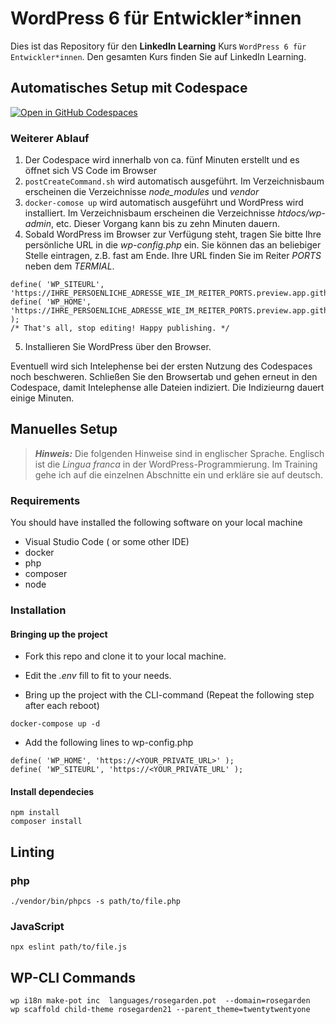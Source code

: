 # WordPress 6 für Entwickler*innen

Dies ist das Repository für den **LinkedIn Learning** Kurs `WordPress 6 für Entwickler*innen`. Den gesamten Kurs finden Sie auf LinkedIn Learning.

## Automatisches Setup mit Codespace
[![Open in GitHub Codespaces](https://github.com/codespaces/badge.svg)](https://github.com/codespaces/new?hide_repo_select=true&ref=main&repo=564877154&machine=basicLinux32gb&devcontainer_path=.devcontainer%2Fdevcontainer.json&location=WestEurope)

### Weiterer Ablauf
1. Der Codespace wird innerhalb von ca. fünf Minuten erstellt und es öffnet sich VS Code im Browser
1. ```postCreateCommand.sh``` wird automatisch ausgeführt. Im Verzeichnisbaum erscheinen die Verzeichnisse _node_modules_ und _vendor_
1. ```docker-comose up``` wird automatisch ausgeführt und WordPress wird installiert. Im Verzeichnisbaum erscheinen die Verzeichnisse _htdocs/wp-admin_, etc. Dieser Vorgang kann bis zu zehn Minuten dauern.
1. Sobald WordPress im Browser zur Verfügung steht, tragen Sie bitte Ihre persönliche URL in die _wp-config.php_ ein.
 Sie können das an beliebiger Stelle eintragen, z.B. fast am Ende. Ihre URL finden Sie im Reiter _PORTS_ neben dem _TERMIAL_.
```
define( 'WP_SITEURL', 'https://IHRE_PERSOENLICHE_ADRESSE_WIE_IM_REITER_PORTS.preview.app.github.dev/');
define( 'WP_HOME', 'https://IHRE_PERSOENLICHE_ADRESSE_WIE_IM_REITER_PORTS.preview.app.github.dev/' );
/* That's all, stop editing! Happy publishing. */
```
5. Installieren Sie WordPress über den Browser.

Eventuell wird sich Intelephense bei der ersten Nutzung des Codespaces noch beschweren. Schließen Sie den Browsertab und gehen erneut in den Codespace, damit Intelephense alle Dateien indiziert. Die Indizieurng dauert einige Minuten.

## Manuelles Setup

> **_Hinweis:_**  Die folgenden Hinweise 
sind in englischer Sprache. Englisch ist die _Lingua franca_ in der WordPress-Programmierung. Im Training gehe ich auf die einzelnen Abschnitte ein und erkläre sie auf deutsch.

### Requirements
You should have installed the following software on your local machine
- Visual Studio Code ( or some other IDE)
- docker
- php
- composer
- node
### Installation
#### Bringing up the project
- Fork this repo and clone it to your local machine.

- Edit the _.env_ fill to fit to your needs.
- Bring up the project with the CLI-command (Repeat the following step after each reboot)
```
docker-compose up -d
```
- Add the following lines to wp-config.php 
```
define( 'WP_HOME', 'https://<YOUR_PRIVATE_URL>' );
define( 'WP_SITEURL', 'https://<YOUR_PRIVATE_URL' );
```
#### Install dependecies
```
npm install
composer install
```

## Linting
### php
```
./vendor/bin/phpcs -s path/to/file.php
```

### JavaScript
```
npx eslint path/to/file.js
```

## WP-CLI Commands
```
wp i18n make-pot inc  languages/rosegarden.pot  --domain=rosegarden
wp scaffold child-theme rosegarden21 --parent_theme=twentytwentyone

```
